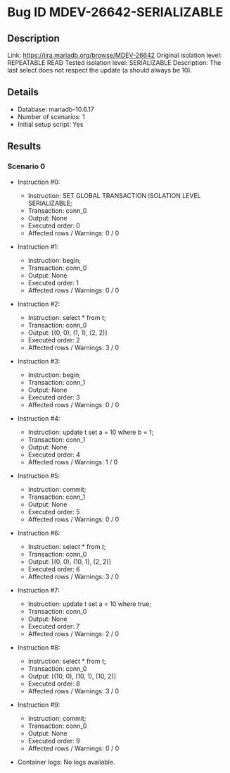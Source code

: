 # Bug ID MDEV-26642-SERIALIZABLE

## Description

Link:                     https://jira.mariadb.org/browse/MDEV-26642
Original isolation level: REPEATABLE READ
Tested isolation level:   SERIALIZABLE
Description:              The last select does not respect the update (a should always be 10).


## Details
 * Database: mariadb-10.6.17
 * Number of scenarios: 1
 * Initial setup script: Yes

## Results
### Scenario 0
 * Instruction #0:
     - Instruction:  SET GLOBAL TRANSACTION ISOLATION LEVEL SERIALIZABLE;
     - Transaction: conn_0
     - Output: None
     - Executed order: 0
     - Affected rows / Warnings: 0 / 0
 * Instruction #1:
     - Instruction:  begin;
     - Transaction: conn_0
     - Output: None
     - Executed order: 1
     - Affected rows / Warnings: 0 / 0
 * Instruction #2:
     - Instruction:  select * from t;
     - Transaction: conn_0
     - Output: [(0, 0), (1, 1), (2, 2)]
     - Executed order: 2
     - Affected rows / Warnings: 3 / 0
 * Instruction #3:
     - Instruction:  begin;
     - Transaction: conn_1
     - Output: None
     - Executed order: 3
     - Affected rows / Warnings: 0 / 0
 * Instruction #4:
     - Instruction:  update t set a = 10 where b = 1;
     - Transaction: conn_1
     - Output: None
     - Executed order: 4
     - Affected rows / Warnings: 1 / 0
 * Instruction #5:
     - Instruction:  commit;
     - Transaction: conn_1
     - Output: None
     - Executed order: 5
     - Affected rows / Warnings: 0 / 0
 * Instruction #6:
     - Instruction:  select * from t;
     - Transaction: conn_0
     - Output: [(0, 0), (10, 1), (2, 2)]
     - Executed order: 6
     - Affected rows / Warnings: 3 / 0
 * Instruction #7:
     - Instruction:  update t set a = 10 where true;
     - Transaction: conn_0
     - Output: None
     - Executed order: 7
     - Affected rows / Warnings: 2 / 0
 * Instruction #8:
     - Instruction:  select * from t;
     - Transaction: conn_0
     - Output: [(10, 0), (10, 1), (10, 2)]
     - Executed order: 8
     - Affected rows / Warnings: 3 / 0
 * Instruction #9:
     - Instruction:  commit;
     - Transaction: conn_0
     - Output: None
     - Executed order: 9
     - Affected rows / Warnings: 0 / 0

 * Container logs:
   No logs available.
